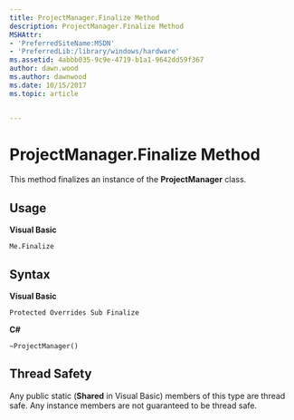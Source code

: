 ```yaml
---
title: ProjectManager.Finalize Method
description: ProjectManager.Finalize Method
MSHAttr:
- 'PreferredSiteName:MSDN'
- 'PreferredLib:/library/windows/hardware'
ms.assetid: 4abbb035-9c9e-4719-b1a1-9642dd59f367
author: dawn.wood
ms.author: dawnwood
ms.date: 10/15/2017
ms.topic: article


---
```


# ProjectManager.Finalize Method


This method finalizes an instance of the **ProjectManager** class.

## <span id="Usage"></span><span id="usage"></span><span id="USAGE"></span>Usage


**Visual Basic**

`Me.Finalize`

## <span id="Syntax"></span><span id="syntax"></span><span id="SYNTAX"></span>Syntax


**Visual Basic**

`Protected Overrides Sub Finalize`

**C#**

`~ProjectManager()`

## <span id="Thread_Safety"></span><span id="thread_safety"></span><span id="THREAD_SAFETY"></span>Thread Safety


Any public static (**Shared** in Visual Basic) members of this type are thread safe. Any instance members are not guaranteed to be thread safe.

 

 







